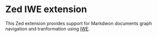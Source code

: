 # Zed IWE extension

This Zed extension provides support for Markdwon documents graph navigation and tranformation using [IWE](https://iwe.md).
